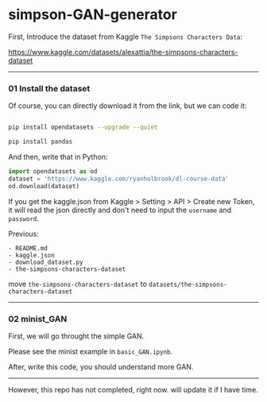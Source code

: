 # simpson-GAN-generator

First, Introduce the dataset from Kaggle `The Simpsons Characters Data`:

https://www.kaggle.com/datasets/alexattia/the-simpsons-characters-dataset

---

### 01 Install the dataset

Of course, you can directly download it from the link, but we can code it:

```bash

pip install opendatasets --upgrade --quiet

pip install pandas

```

And then, write that in Python:

```python
import opendatasets as od
dataset = 'https://www.kaggle.com/ryanholbrook/dl-course-data'
od.download(dataset)
```

If you get the kaggle.json from Kaggle > Setting > API > Create new Token, it will read the json directly and don't need to input the `username` and `password`.

Previous:

```
- README.md
- kaggle.json
- download_dataset.py
- the-simpsons-characters-dataset
```

move `the-simpsons-characters-dataset` to `datasets/the-simpsons-characters-dataset`


---

### 02 minist_GAN

First, we will go throught the simple GAN.

Please see the minist example in `basic_GAN.ipynb`.

After, write this code, you should understand more GAN.

---

However, this repo has not completed, right now. will update it if I have time.



